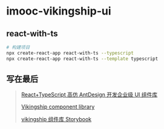 # imooc-vikingship-ui

## react-with-ts

```bash
# 构建项目
npx create-react-app react-with-ts --typescript
npx create-react-app react-with-ts --template typescript
```

## 写在最后

> [React+TypeScript 高仿 AntDesign 开发企业级 UI 组件库](https://coding.imooc.com/class/428.html)
>
> [Vikingship component library](https://www.npmjs.com/package/vikingship)
>
> [vikingship 组件库 Storybook](http://vikingship.xyz/?path=/story/%E6%AC%A2%E8%BF%8E%E6%9D%A5%E5%88%B0%E8%AF%BE%E7%A8%8B--welcome)
